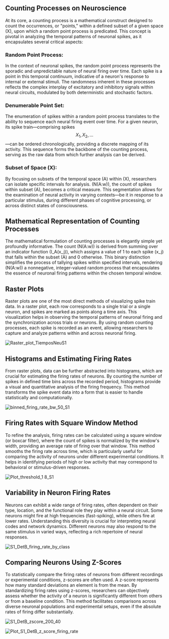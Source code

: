 ## Counting Processes on Neuroscience

At its core, a counting process is a mathematical construct designed to count the occurrences, or "points," within a defined subset of a given space \(X\), upon which a random point process is predicated. This concept is pivotal in analyzing the temporal patterns of neuronal spikes, as it encapsulates several critical aspects:

### Random Point Process:
In the context of neuronal spikes, the random point process represents the sporadic and unpredictable nature of neural firing over time. Each spike is a point in this temporal continuum, indicative of a neuron's response to internal or external stimuli. The randomness inherent in these processes reflects the complex interplay of excitatory and inhibitory signals within neural circuits, modulated by both deterministic and stochastic factors.

### Denumerable Point Set:
The enumeration of spikes within a random point process translates to the ability to sequence each neural firing event over time. For a given neuron, its spike train—comprising spikes $$X_1, X_2, \ldots$$—can be ordered chronologically, providing a discrete mapping of its activity. This sequence forms the backbone of the counting process, serving as the raw data from which further analysis can be derived.


### Subset of Space \(X\):
By focusing on subsets of the temporal space \(A\) within \(X\), researchers can isolate specific intervals for analysis. \(N(A:w)\), the count of spikes within subset \(A\), becomes a critical measure. This segmentation allows for the examination of neural activity in varying contexts—be it in response to a particular stimulus, during different phases of cognitive processing, or across distinct states of consciousness.

## Mathematical Representation of Counting Processes
The mathematical formulation of counting processes is elegantly simple yet profoundly informative. The count \(N(A:w)\) is derived from summing over an indicator function \(I_A(x_j)\), which assigns a value of 1 to each spike \(x_j\) that falls within the subset \(A\) and 0 otherwise. This binary distinction simplifies the process of tallying spikes within specified intervals, rendering \(N(A:w)\) a nonnegative, integer-valued random process that encapsulates the essence of neuronal firing patterns within the chosen temporal window.

## Raster Plots
Raster plots are one of the most direct methods of visualizing spike train data. In a raster plot, each row corresponds to a single trial or a single neuron, and spikes are marked as points along a time axis. This visualization helps in observing the temporal patterns of neuronal firing and the synchronization across trials or neurons. By using random counting processes, each spike is recorded as an event, allowing researchers to capture and analyze patterns within and across neuronal firing.


![Raster_plot_TiemposNeuS1](https://github.com/Maya-Arteaga/Electrophysiology/assets/70504322/9cee2dc3-fd30-438f-a4f6-dca6abb74f6b)



## Histograms and Estimating Firing Rates
From raster plots, data can be further abstracted into histograms, which are crucial for estimating the firing rates of neurons. By counting the number of spikes in defined time bins across the recorded period, histograms provide a visual and quantitative analysis of the firing frequency. This method transforms the spike event data into a form that is easier to handle statistically and computationally.


![binned_firing_rate_bw_50_S1](https://github.com/Maya-Arteaga/Electrophysiology/assets/70504322/315bb011-55fa-4fca-a2fb-671664a94ef1)




## Firing Rates with Square Window Method
To refine the analysis, firing rates can be calculated using a square window (or boxcar filter), where the count of spikes is normalized by the window's width, providing an average rate of firing over that window. This method smooths the firing rate across time, which is particularly useful for comparing the activity of neurons under different experimental conditions. It helps in identifying periods of high or low activity that may correspond to behavioral or stimulus-driven responses.


![Plot_threshold_1 8_S1](https://github.com/Maya-Arteaga/Electrophysiology/assets/70504322/61eb708c-f35a-4be1-b0e6-89a56e0dcfe9)




## Variability in Neuron Firing Rates
Neurons can exhibit a wide range of firing rates, often dependent on their type, location, and the functional role they play within a neural circuit. Some neurons might fire at high frequencies (fast-spiking), while others fire at lower rates. Understanding this diversity is crucial for interpreting neural codes and network dynamics. Different neurons may also respond to the same stimulus in varied ways, reflecting a rich repertoire of neural responses.


![S1_DetB_firing_rate_by_class](https://github.com/Maya-Arteaga/Electrophysiology/assets/70504322/fbdeeb5d-f723-4391-86ed-2e4b86bf28b7)





## Comparing Neurons Using Z-Scores
To statistically compare the firing rates of neurons from different recordings or experimental conditions, z-scores are often used. A z-score represents how many standard deviations an element is from the mean. By standardizing firing rates using z-scores, researchers can objectively assess whether the activity of a neuron is significantly different from others or from a baseline condition. This method facilitates comparisons across diverse neuronal populations and experimental setups, even if the absolute rates of firing differ substantially.


![S1_DetB_zscore_200_40](https://github.com/Maya-Arteaga/Electrophysiology/assets/70504322/aa117e7e-29fe-4cf3-add0-ad9f043fdf7e)


![Plot_S1_DetB_z_score_firing_rate](https://github.com/Maya-Arteaga/Electrophysiology/assets/70504322/1acd44ff-11fc-4046-9145-ac0aab5f48c0)

